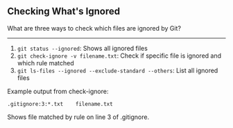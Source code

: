 ## Checking What's Ignored

What are three ways to check which files are ignored by Git?

---

1. `git status --ignored`: Shows all ignored files
2. `git check-ignore -v filename.txt`: Check if specific file is ignored and which rule matched
3. `git ls-files --ignored --exclude-standard --others`: List all ignored files

Example output from check-ignore:
```
.gitignore:3:*.txt    filename.txt
```
Shows file matched by rule on line 3 of .gitignore.

